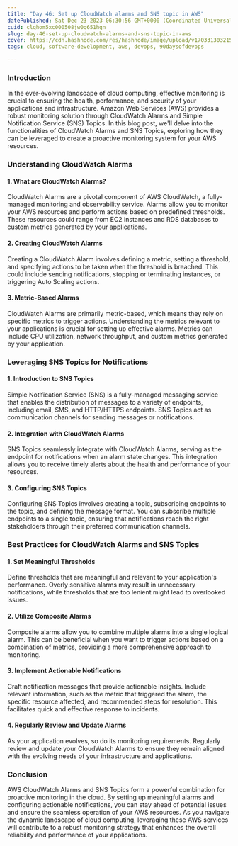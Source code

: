 ```yaml
---
title: "Day 46: Set up CloudWatch alarms and SNS topic in AWS"
datePublished: Sat Dec 23 2023 06:30:56 GMT+0000 (Coordinated Universal Time)
cuid: clqhom5xc000508jw0q651hgn
slug: day-46-set-up-cloudwatch-alarms-and-sns-topic-in-aws
cover: https://cdn.hashnode.com/res/hashnode/image/upload/v1703313032153/b11b883f-5d30-413a-b014-f8ac2384c41a.png
tags: cloud, software-development, aws, devops, 90daysofdevops

---
```


### Introduction

In the ever-evolving landscape of cloud computing, effective monitoring is crucial to ensuring the health, performance, and security of your applications and infrastructure. Amazon Web Services (AWS) provides a robust monitoring solution through CloudWatch Alarms and Simple Notification Service (SNS) Topics. In this blog post, we'll delve into the functionalities of CloudWatch Alarms and SNS Topics, exploring how they can be leveraged to create a proactive monitoring system for your AWS resources.

### Understanding CloudWatch Alarms

#### 1\. What are CloudWatch Alarms?

CloudWatch Alarms are a pivotal component of AWS CloudWatch, a fully-managed monitoring and observability service. Alarms allow you to monitor your AWS resources and perform actions based on predefined thresholds. These resources could range from EC2 instances and RDS databases to custom metrics generated by your applications.

#### 2\. Creating CloudWatch Alarms

Creating a CloudWatch Alarm involves defining a metric, setting a threshold, and specifying actions to be taken when the threshold is breached. This could include sending notifications, stopping or terminating instances, or triggering Auto Scaling actions.

#### 3\. Metric-Based Alarms

CloudWatch Alarms are primarily metric-based, which means they rely on specific metrics to trigger actions. Understanding the metrics relevant to your applications is crucial for setting up effective alarms. Metrics can include CPU utilization, network throughput, and custom metrics generated by your application.

### Leveraging SNS Topics for Notifications

#### 1\. Introduction to SNS Topics

Simple Notification Service (SNS) is a fully-managed messaging service that enables the distribution of messages to a variety of endpoints, including email, SMS, and HTTP/HTTPS endpoints. SNS Topics act as communication channels for sending messages or notifications.

#### 2\. Integration with CloudWatch Alarms

SNS Topics seamlessly integrate with CloudWatch Alarms, serving as the endpoint for notifications when an alarm state changes. This integration allows you to receive timely alerts about the health and performance of your resources.

#### 3\. Configuring SNS Topics

Configuring SNS Topics involves creating a topic, subscribing endpoints to the topic, and defining the message format. You can subscribe multiple endpoints to a single topic, ensuring that notifications reach the right stakeholders through their preferred communication channels.

### Best Practices for CloudWatch Alarms and SNS Topics

#### 1\. Set Meaningful Thresholds

Define thresholds that are meaningful and relevant to your application's performance. Overly sensitive alarms may result in unnecessary notifications, while thresholds that are too lenient might lead to overlooked issues.

#### 2\. Utilize Composite Alarms

Composite alarms allow you to combine multiple alarms into a single logical alarm. This can be beneficial when you want to trigger actions based on a combination of metrics, providing a more comprehensive approach to monitoring.

#### 3\. Implement Actionable Notifications

Craft notification messages that provide actionable insights. Include relevant information, such as the metric that triggered the alarm, the specific resource affected, and recommended steps for resolution. This facilitates quick and effective response to incidents.

#### 4\. Regularly Review and Update Alarms

As your application evolves, so do its monitoring requirements. Regularly review and update your CloudWatch Alarms to ensure they remain aligned with the evolving needs of your infrastructure and applications.

### Conclusion

AWS CloudWatch Alarms and SNS Topics form a powerful combination for proactive monitoring in the cloud. By setting up meaningful alarms and configuring actionable notifications, you can stay ahead of potential issues and ensure the seamless operation of your AWS resources. As you navigate the dynamic landscape of cloud computing, leveraging these AWS services will contribute to a robust monitoring strategy that enhances the overall reliability and performance of your applications.